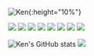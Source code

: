 ![Ken](https://github.com/Ken2Hung/Ken2Hung/assets/47293989/c11ec5fa-4a51-4299-b111-9de8a2f71c6e){:height="10%"}

<div align="left">  
  <img src="https://img.shields.io/badge/-oracle%20sql-black?logo=fireflyiii"/>
  <img src="https://img.shields.io/badge/-java-blue?logo=chainguard"/>
  <img src="https://img.shields.io/badge/-javascript-black?logo=javascript"/>
  <img src="https://img.shields.io/badge/-typescript-gray?logo=typescript"/>
  <img src="https://img.shields.io/badge/-typescript-black?logo=python"/>
  <img src="https://img.shields.io/badge/-tomcat-blue?logo=apachetomcat"/>
  <img src="https://img.shields.io/badge/-angular-red?logo=angular"/>
  <img src="https://img.shields.io/badge/-html-black?logo=html5"/>
</div>

  ![Ken's GitHub stats](https://github-readme-stats.vercel.app/api?username=Ken2Hung&show_icons=true&theme=radical)
  <img src="https://github-readme-streak-stats.herokuapp.com/?user=Ken2Hung" /> 

